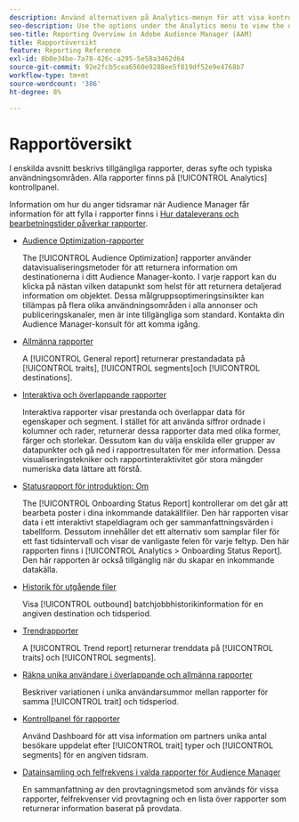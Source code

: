 ```yaml
---
description: Använd alternativen på Analytics-menyn för att visa kontrollpanelen och olika rapporter.
seo-description: Use the options under the Analytics menu to view the dashboard and various reports in Adobe Audience Manager (AAM).
seo-title: Reporting Overview in Adobe Audience Manager (AAM)
title: Rapportöversikt
feature: Reporting Reference
exl-id: 8b0e34be-7a78-426c-a295-5e58a3462d64
source-git-commit: 92e2fcb5cea6560e9288ee5f819df52e9e4768b7
workflow-type: tm+mt
source-wordcount: '386'
ht-degree: 8%

---
```


# Rapportöversikt

I enskilda avsnitt beskrivs tillgängliga rapporter, deras syfte och typiska användningsområden. Alla rapporter finns på [!UICONTROL Analytics] kontrollpanel.

Information om hur du anger tidsramar när Audience Manager får information för att fylla i rapporter finns i [Hur dataleverans och bearbetningstider påverkar rapporter](/help/using/reference/reporting-file-transfer-timeframe.md).

* [Audience Optimization-rapporter](/help/using/reporting/audience-optimization-reports/audience-optimization-reports.md)

   The [!UICONTROL Audience Optimization] rapporter använder datavisualiseringsmetoder för att returnera information om destinationerna i ditt Audience Manager-konto. I varje rapport kan du klicka på nästan vilken datapunkt som helst för att returnera detaljerad information om objektet. Dessa målgruppsoptimeringsinsikter kan tillämpas på flera olika användningsområden i alla annonser och publiceringskanaler, men är inte tillgängliga som standard. Kontakta din Audience Manager-konsult för att komma igång.

* [Allmänna rapporter](/help/using/reporting/general-reports.md)

   A [!UICONTROL General report] returnerar prestandadata på [!UICONTROL traits], [!UICONTROL segments]och [!UICONTROL destinations].

* [Interaktiva och överlappande rapporter](/help/using/reporting/dynamic-reports/dynamic-reports.md)

   Interaktiva rapporter visar prestanda och överlappar data för egenskaper och segment. I stället för att använda siffror ordnade i kolumner och rader, returnerar dessa rapporter data med olika former, färger och storlekar. Dessutom kan du välja enskilda eller grupper av datapunkter och gå ned i rapportresultaten för mer information. Dessa visualiseringstekniker och rapportinteraktivitet gör stora mängder numeriska data lättare att förstå.

* [Statusrapport för introduktion: Om](/help/using/reporting/onboarding-status-report.md)

   The [!UICONTROL Onboarding Status Report] kontrollerar om det går att bearbeta poster i dina inkommande datakällfiler. Den här rapporten visar data i ett interaktivt stapeldiagram och ger sammanfattningsvärden i tabellform. Dessutom innehåller det ett alternativ som samplar filer för ett fast tidsintervall och visar de vanligaste felen för varje feltyp. Den här rapporten finns i [!UICONTROL Analytics > Onboarding Status Report]. Den här rapporten är också tillgänglig när du skapar en inkommande datakälla.

* [Historik för utgående filer](/help/using/reporting/outbound-history-report.md)

   Visa [!UICONTROL outbound] batchjobbhistorikinformation för en angiven destination och tidsperiod.

* [Trendrapporter](/help/using/reporting/trend-reports.md)

   A [!UICONTROL Trend report] returnerar trenddata på [!UICONTROL traits] och [!UICONTROL segments].

* [Räkna unika användare i överlappande och allmänna rapporter](/help/using/reporting/unique-user-counts.md)

   Beskriver variationen i unika användarsummor mellan rapporter för samma [!UICONTROL trait] och tidsperiod.

* [Kontrollpanel för rapporter](/help/using/reporting/trend-reports.md)

   Använd Dashboard för att visa information om partners unika antal besökare uppdelat efter [!UICONTROL trait] typer och [!UICONTROL segments] för en angiven tidsram.

* [Datainsamling och felfrekvens i valda rapporter för Audience Manager](/help/using/reporting/report-sampling.md)

   En sammanfattning av den provtagningsmetod som används för vissa rapporter, felfrekvenser vid provtagning och en lista över rapporter som returnerar information baserat på provdata.
